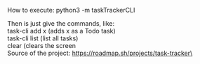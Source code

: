 How to execute: python3 -m taskTrackerCLI

Then is just give the commands, like:\
task-cli add x (adds x as a Todo task)\
task-cli list (list all tasks)\
clear (clears the screen\
Source of the project: https://roadmap.sh/projects/task-tracker\
